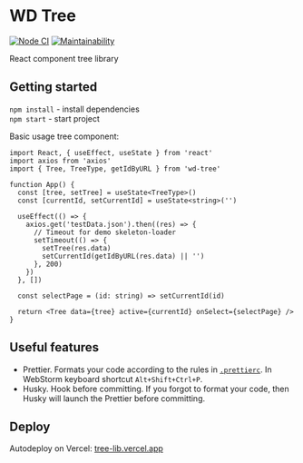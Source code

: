 # WD Tree

[![Node CI](https://github.com/batyshkaLenin/tree-lib/workflows/Node%20CI/badge.svg)](https://github.com/batyshkaLenin/tree-lib/actions) [![Maintainability](https://api.codeclimate.com/v1/badges/b6bec20046e7535db977/maintainability)](https://codeclimate.com/github/batyshkaLenin/tree-lib/maintainability)

React component tree library

## Getting started

`npm install` - install dependencies  
`npm start` - start project

Basic usage tree component:

```tsx
import React, { useEffect, useState } from 'react'
import axios from 'axios'
import { Tree, TreeType, getIdByURL } from 'wd-tree'

function App() {
  const [tree, setTree] = useState<TreeType>()
  const [currentId, setCurrentId] = useState<string>('')

  useEffect(() => {
    axios.get('testData.json').then((res) => {
      // Timeout for demo skeleton-loader
      setTimeout(() => {
        setTree(res.data)
        setCurrentId(getIdByURL(res.data) || '')
      }, 200)
    })
  }, [])

  const selectPage = (id: string) => setCurrentId(id)

  return <Tree data={tree} active={currentId} onSelect={selectPage} />
}
```

## Useful features

- Prettier. Formats your code according to the rules in [`.prettierc`](.prettierrc). In WebStorm keyboard shortcut `Alt+Shift+Ctrl+P`.
- Husky. Hook before committing. If you forgot to format your code, then Husky will launch the Prettier before committing.

## Deploy

Autodeploy on Vercel: [tree-lib.vercel.app](https://tree-lib.vercel.app)
